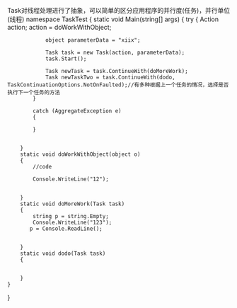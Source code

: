 Task对线程处理进行了抽象，可以简单的区分应用程序的并行度(任务)，并行单位(线程)
namespace TaskTest
{
        static void Main(string[] args)
        {
             try
            {
                Action<object> action;
                action = doWorkWithObject;

                object parameterData = "xiix";

                Task task = new Task(action, parameterData);
                task.Start();

                Task newTask = task.ContinueWith(doMoreWork);
                Task newTaskTwo = task.ContinueWith(dodo, TaskContinuationOptions.NotOnFaulted);//有多种根据上一个任务的情况，选择是否执行下一个任务的方法
            }
        
            catch (AggregateException e)
            {
             
            }
            
       
        }
        static void doWorkWithObject(object o)
        {
            //code
            
            Console.WriteLine("12");


        }
        static void doMoreWork(Task task)
        {
            string p = string.Empty;
            Console.WriteLine("123");
           p = Console.ReadLine();

        
        }
        static void dodo(Task task)
        { 
        
        
        }
    }
}